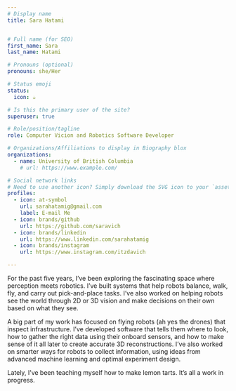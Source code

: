 ```yaml
---
# Display name
title: Sara Hatami


# Full name (for SEO)
first_name: Sara
last_name: Hatami

# Pronouns (optional)
pronouns: she/Her

# Status emoji
status:
  icon: ☕️

# Is this the primary user of the site?
superuser: true

# Role/position/tagline
role: Computer Vicion and Robotics Software Developer

# Organizations/Affiliations to display in Biography blox
organizations:
  - name: University of British Columbia
    # url: https://www.example.com/

# Social network links
# Need to use another icon? Simply download the SVG icon to your `assets/media/icons/` folder.
profiles:
  - icon: at-symbol
    url: sarahatamig@gmail.com
    label: E-mail Me
  - icon: brands/github
    url: https://github.com/saravich
  - icon: brands/linkedin
    url: https://www.linkedin.com/sarahatamig
  - icon: brands/instagram
    url: https://www.instagram.com/itzdavich

---
```



For the past five years, I’ve been exploring the fascinating space where perception meets robotics. I’ve built systems that help robots balance, walk, fly, and carry out pick-and-place tasks. I’ve also worked on helping robots see the world through 2D or 3D vision and make decisions on their own based on what they see.

A big part of my work has focused on flying robots (ah yes the drones) that inspect infrastructure. I’ve developed software that tells them where to look, how to gather the right data using their onboard sensors, and how to make sense of it all later to create accurate 3D reconstructions. I’ve also worked on smarter ways for robots to collect information, using ideas from advanced machine learning and optimal experiment design.

Lately, I’ve been teaching myself how to make lemon tarts. It’s all a work in progress.
